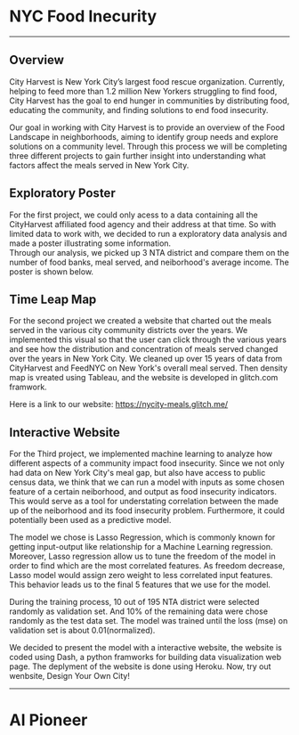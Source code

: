 # NYC Food Inecurity
---
## Overview
City Harvest is New York City’s largest food rescue organization. Currently, helping to feed more than 1.2 million New Yorkers struggling to find food, City Harvest has the goal to end hunger in communities by distributing food, educating the community, and finding solutions to end food insecurity.

Our goal in working with City Harvest is to provide an overview of the Food Landscape in neighborhoods, aiming to identify group needs and explore solutions on a community level. Through this process we will be completing three different projects to gain further insight into understanding what factors affect the meals served in New York City.

## Exploratory Poster
For the first project, we could only acess to a data containing all the CityHarvest affiliated food agency and their address at that time. So with limited data to work with, we decided to run a exploratory data analysis and made a poster illustrating some information.  
Through our analysis, we picked up 3 NTA district and compare them on the number of food banks, meal served, and neiborhood's average income. The poster is shown below.


## Time Leap Map
For the second project we created a website that charted out the meals served in the various city community districts over the years. We implemented this visual so that the user can click through the various years and see how the distribution and concentration of meals served changed over the years in New York City. 
We cleaned up over 15 years of data from CityHarvest and FeedNYC on New York's overall meal served. Then density map is vreated using Tableau, and the website is developed in glitch.com framwork. 



Here is a link to our website: https://nycity-meals.glitch.me/

## Interactive Website
For the Third project, we implemented machine learning to analyze how different aspects of a community impact food insecurity. Since we not only had data on New York City's meal gap, but also have access to public census data, we think that we can run a model with inputs as some chosen feature of a certain neiborhood, and output as food insecurity indicators. This would serve as a tool for understating correlation between the made up of the neiborhood and its food insecurity problem. Furthermore, it could potentially been used as a predictive model.  

The model we chose is Lasso Regression, which is commonly known for getting input-output like relationship for a Machine Learning regression. Moreover, Lasso regression allow us to tune the freedom of the model in order to find which are the most correlated features. As freedom decrease, Lasso model would assign zero weight to less correlated input features. This behavior leads us to the final 5 features that we use for the model.  

During the training process, 10 out of 195 NTA district were selected randomly as validation set. And 10% of the remaining data were chose randomly as the test data set. The model was trained until the loss (mse) on validation set is about 0.01(normalized).  

We decided to present the model with a interactive website, the website is coded using Dash, a python framworks for building data visualization web page. The deplyment of the website is done using Heroku. Now, try out wenbsite, Design Your Own City!






---

# AI Pioneer


